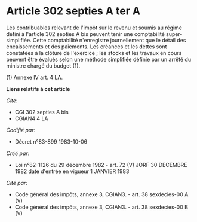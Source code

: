 # Article 302 septies A ter A

Les contribuables relevant de l'impôt sur le revenu et soumis au régime défini à l'article 302 septies A bis peuvent tenir
une comptabilité super-simplifiée. Cette comptabilité n'enregistre journellement que le détail des encaissements et des
paiements. Les créances et les dettes sont constatées à la clôture de l'exercice ; les stocks et les travaux en cours peuvent
être évalués selon une méthode simplifiée définie par un arrêté du ministre chargé du budget (1). 

(1) Annexe IV art. 4 LA.

**Liens relatifs à cet article**

_Cite_:

  - CGI 302 septies A bis
  - CGIAN4 4 LA

_Codifié par_:

  - Décret n°83-899 1983-10-06

_Créé par_:

  - Loi n°82-1126 du 29 décembre 1982 - art. 72 (V) JORF 30 DECEMBRE 1982 date d'entrée en vigueur 1 JANVIER 1983

_Cité par_:

  - Code général des impôts, annexe 3, CGIAN3. - art. 38 sexdecies-00 A (V)
  - Code général des impôts, annexe 3, CGIAN3. - art. 38 sexdecies-00 B (V)

